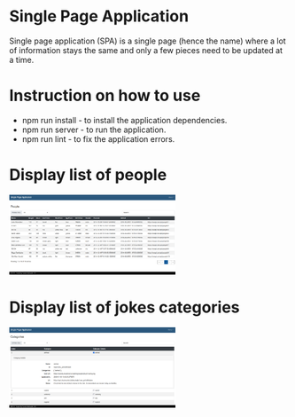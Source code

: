# Single Page Application
Single page application (SPA) is a single page (hence the name) where a lot of information stays the same and only a few pieces need to be updated at a time.

# Instruction on how to use
* npm run install - to install the application dependencies.
* npm run server - to run the application.
* npm run lint - to fix the application errors.

# Display list of people
<img src="https://github.com/Tumelo-Mokhwathi/single_page_application/blob/main/src/assets/swagger.png" width="300" />

# Display list of jokes categories
<img src="https://github.com/Tumelo-Mokhwathi/single_page_application/blob/main/src/assets/swagger_2.png" width="300" />
